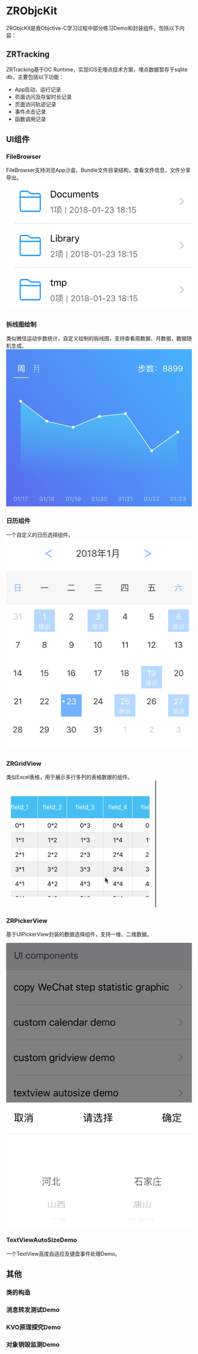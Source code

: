 # ZRObjcKit

ZRObjcKit是我Objctive-C学习过程中部分练习Demo和封装组件，包括以下内容：

## ZRTracking

ZRTracking基于OC Runtime，实现iOS无埋点技术方案，埋点数据暂存于sqlite db，主要包括以下功能：

* App启动、运行记录
* 页面访问及存留时长记录
* 页面访问轨迹记录
* 事件点击记录
* 函数调用记录

## UI组件

### FileBrowser

FileBrowser支持浏览App沙盒、Bundle文件目录结构，查看文件信息，文件分享导出。
![](https://raw.githubusercontent.com/jiaxw32/ZRObjcKit/master/ZRObjcKit/Resource/fileBrowser.png)

### 拆线图绘制

类似微信运动步数统计，自定义绘制的拆线图，支持查看周数据、月数据，数据随机生成。
![](https://raw.githubusercontent.com/jiaxw32/ZRObjcKit/master/ZRObjcKit/Resource/polylineGraphic.png)

### 日历组件

一个自定义的日历选择组件。
![](https://raw.githubusercontent.com/jiaxw32/ZRObjcKit/master/ZRObjcKit/Resource/customCalendar.png)

### ZRGridView

类似Excel表格，用于展示多行多列的表格数据的组件。
![](https://raw.githubusercontent.com/jiaxw32/ZRGridView/master/ZRGridView/ZRGridView/gridview.gif)

### ZRPickerView

基于UIPickerView封装的数据选择组件，支持一维、二维数据。

![](https://raw.githubusercontent.com/jiaxw32/ZRObjcKit/master/ZRObjcKit/Resource/pickerview.png)

### TextViewAutoSizeDemo

一个TextView高度自适应及键盘事件处理Demo。

## 其他

### 类的构造

### 消息转发测试Demo

### KVO原理探究Demo

### 对象销毁监测Demo

